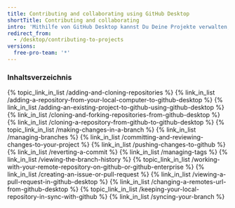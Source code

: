 ```yaml
---
title: Contributing and collaborating using GitHub Desktop
shortTitle: Contributing and collaborating
intro: 'Mithilfe von GitHub Desktop kannst Du Deine Projekte verwalten, aussagekräftige Commits erstellen und den Projektverlauf in einer App statt an der Befehlszeile nachverfolgen.'
redirect_from:
  - /desktop/contributing-to-projects
versions:
  free-pro-team: '*'
---
```



### Inhaltsverzeichnis

{% topic_link_in_list /adding-and-cloning-repositories %}
    {% link_in_list /adding-a-repository-from-your-local-computer-to-github-desktop %}
    {% link_in_list /adding-an-existing-project-to-github-using-github-desktop %}
    {% link_in_list /cloning-and-forking-repositories-from-github-desktop %}
    {% link_in_list /cloning-a-repository-from-github-to-github-desktop %}
{% topic_link_in_list /making-changes-in-a-branch %}
    {% link_in_list /managing-branches %}
    {% link_in_list /committing-and-reviewing-changes-to-your-project %}
    {% link_in_list /pushing-changes-to-github %}
    {% link_in_list /reverting-a-commit %}
    {% link_in_list /managing-tags %}
    {% link_in_list /viewing-the-branch-history %}
{% topic_link_in_list /working-with-your-remote-repository-on-github-or-github-enterprise %}
    {% link_in_list /creating-an-issue-or-pull-request %}
    {% link_in_list /viewing-a-pull-request-in-github-desktop %}
    {% link_in_list /changing-a-remotes-url-from-github-desktop %}
{% topic_link_in_list /keeping-your-local-repository-in-sync-with-github %}
    {% link_in_list /syncing-your-branch %}

